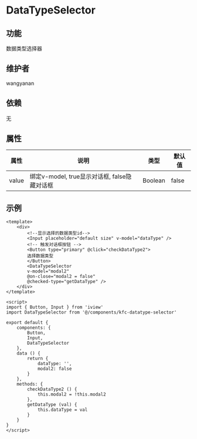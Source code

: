 # DataTypeSelector

## 功能
数据类型选择器

## 维护者
wangyanan

## 依赖
无

## 属性

| 属性        | 说明                                        | 类型   | 默认值 |
| ----------- | ------------------------------------------ | ------- | ------ |
| value       | 绑定v-model, true显示对话框, false隐藏对话框 | Boolean | false   |

## 示例
```
<template>
    <div>
        <!--显示选择的数据类型id-->
        <Input placeholder="default size" v-model="dataType" />
        <!-- 触发对话框按钮 -->
        <Button type="primary" @click="checkDataType2">
        选择数据类型
        </Button>
        <DataTypeSelector
        v-model="modal2"
        @on-close="modal2 = false"
        @checked-type="getDataType" />
    </div>
</template>

<script>
import { Button, Input } from 'iview'
import DataTypeSelector from '@/components/kfc-datatype-selector'

export default {
    components: {
        Button,
        Input,
        DataTypeSelector
    },
    data () {
        return {
            dataType: '',
            modal2: false
        }
    },
    methods: {
        checkDataType2 () {
            this.modal2 = !this.modal2
        },
        getDataType (val) {
            this.dataType = val
        }
    }
}
</script>

```